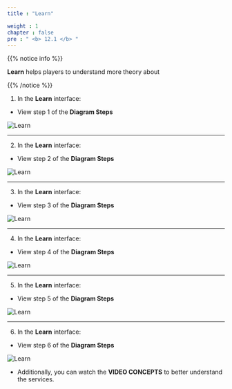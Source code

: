 ```yaml
---
title : "Learn"

weight : 1
chapter : false
pre : " <b> 12.1 </b> "
---
```


{{% notice info %}}

**Learn** helps players to understand more theory about

{{% /notice %}}

1. In the **Learn** interface:

- View step 1 of the **Diagram Steps**

![Learn](/images/12-filesystems/12.1-learn/1-learn.png)

---

2. In the **Learn** interface:

- View step 2 of the **Diagram Steps**

![Learn](/images/12-filesystems/12.1-learn/2-learn.png)

---

3. In the **Learn** interface:

- View step 3 of the **Diagram Steps**

![Learn](/images/12-filesystems/12.1-learn/3-learn.png)

---

4. In the **Learn** interface:

- View step 4 of the **Diagram Steps**

![Learn](/images/12-filesystems/12.1-learn/4-learn.png)

---

5. In the **Learn** interface:

- View step 5 of the **Diagram Steps**

![Learn](/images/12-filesystems/12.1-learn/5-learn.png)

---

6. In the **Learn** interface:

- View step 6 of the **Diagram Steps**

![Learn](/images/12-filesystems/12.1-learn/6-learn.png)

- Additionally, you can watch the **VIDEO CONCEPTS** to better understand the services.
